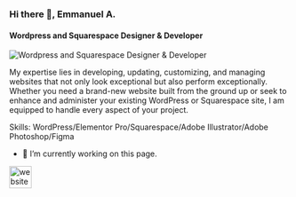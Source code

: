 ### Hi there 👋, Emmanuel A.
#### Wordpress and Squarespace Designer & Developer
![Wordpress and Squarespace Designer & Developer](https://pbs.twimg.com/profile_banners/1246365249156124673/1700849857/1080x360)

My expertise lies in developing, updating, customizing, and managing websites that not only look exceptional but also perform exceptionally. Whether you need a brand-new website built from the ground up or seek to enhance and administer your existing WordPress or Squarespace site, I am equipped to handle every aspect of your project.

Skills: WordPress/Elementor Pro/Squarespace/Adobe Illustrator/Adobe Photoshop/Figma

- 🔭 I’m currently working on this page. 


[<img src='https://cdn.jsdelivr.net/npm/simple-icons@3.0.1/icons/icloud.svg' alt='website' height='40'>](www.egenixstudio.com)  

